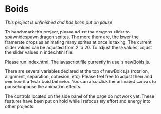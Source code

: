 # Boids
*This project is unfinished and has been put on pause* 

To benchmark this project, please adjust the dragons slider to spawn/despawn dragon sprites.  The more there are, the lower the framerate drops as animating many sprites at once is taxing.  The current slider values can be adjusted from 2 to 20.  To adjust these values, adjust the slider values in index.html file.

Please run index.html.  The javascript file currently in use is newBoids.js.

There are several variables declared at the top of newBoids.js (rotation, alignment, separation, cohesion, etc).  Please feel free to adjust them and see how it affects boid behavior.  You can also click the animated canvas to pause/unpause the animation effects.

The controls located on the side panel of the page do not work yet.  These features have been put on hold while I refocus my effort and energy into other projects.
